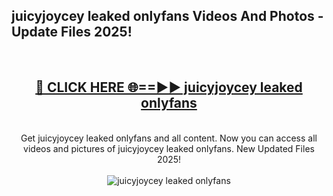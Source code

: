 <h2>juicyjoycey leaked onlyfans Videos And Photos - Update Files 2025!</h2>
<br>
<div align="center">
<h2><a href="https://top-ai-tools.click/QrbHav" rel="nofollow">🔴 CLICK HERE 🌐==►► juicyjoycey leaked onlyfans</a></h2>
<br>
Get juicyjoycey leaked onlyfans and all content. Now you can access all videos and pictures of juicyjoycey leaked onlyfans. New Updated Files 2025!
<br>
<br>
<a href="https://top-ai-tools.click/QrbHav" rel="nofollow" data-target="animated-image.originalLink"><img src="https://i.ibb.co.com/WyWwxjT/player-gif2.gif" alt="juicyjoycey leaked onlyfans" style="max-width: 100%; display: inline-block;" data-target="animated-image.originalImage"></a>
</div>
<br>
